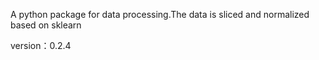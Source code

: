 A python package for data processing.The data is sliced and normalized based on sklearn

version：0.2.4